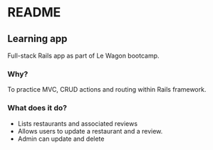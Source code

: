 # README

## Learning app

Full-stack Rails app as part of Le Wagon bootcamp.

### Why?
To practice MVC, CRUD actions and routing within Rails framework.

### What does it do?
* Lists restaurants and associated reviews
* Allows users to update a restaurant and a review.
* Admin can update and delete